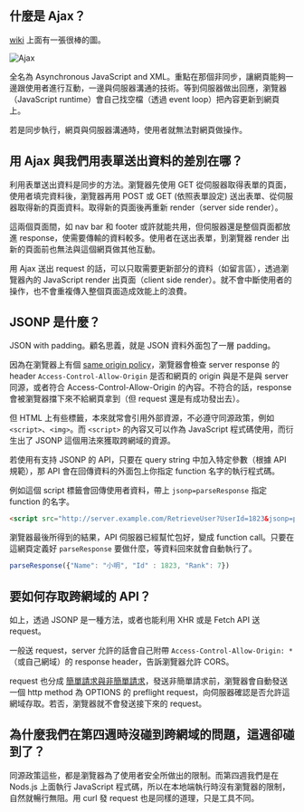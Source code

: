 ## 什麼是 Ajax？

[wiki](https://en.wikipedia.org/wiki/Ajax_(programming)) 上面有一張很棒的圖。

![Ajax](https://upload.wikimedia.org/wikipedia/commons/0/0b/Ajax-vergleich-en.svg)

全名為 Asynchronous JavaScript and XML。重點在那個非同步，讓網頁能夠一邊跟使用者進行互動，一邊與伺服器溝通的技術。等到伺服器做出回應，瀏覽器（JavaScript runtime）會自己找空檔（透過 event loop）把內容更新到網頁上。

若是同步執行，網頁與伺服器溝通時，使用者就無法對網頁做操作。

## 用 Ajax 與我們用表單送出資料的差別在哪？

利用表單送出資料是同步的方法。瀏覽器先使用 GET 從伺服器取得表單的頁面，使用者填完資料後，瀏覽器再用 POST 或 GET (依照表單設定) 送出表單、從伺服器取得新的頁面資料。取得新的頁面後再重新 render（server side render）。

這兩個頁面間，如 nav bar 和 footer 或許就能共用，但伺服器還是整個頁面都放進 response，使需要傳輸的資料較多。使用者在送出表單，到瀏覽器 render 出新的頁面前也無法與這個網頁做其他互動。

用 Ajax 送出 request 的話，可以只取需要更新部分的資料（如留言區），透過瀏覽器內的 JavaScript render 出頁面（client side render）。就不會中斷使用者的操作，也不會重複傳入整個頁面造成效能上的浪費。

## JSONP 是什麼？

JSON with padding。顧名思義，就是 JSON 資料外面包了一層 padding。

因為在瀏覽器上有個 [same origin policy](https://developer.mozilla.org/zh-TW/docs/Web/Security/Same-origin_policy)，瀏覽器會檢查 server response 的 header `Access-Control-Allow-Origin` 是否和網頁的 origin 與是不是與 server 同源，或者符合 Access-Control-Allow-Origin 的內容。不符合的話，response 會被瀏覽器擋下來不給網頁拿到（但 request 還是有成功發出去）。

但 HTML 上有些標籤，本來就常會引用外部資源，不必遵守同源政策，例如 `<script>`、`<img>`。而 `<script>` 的內容又可以作為 JavaScript 程式碼使用，而衍生出了 JSONP 這個用法來獲取跨網域的資源。

若使用有支持 JSONP 的 API，只要在 query string 中加入特定參數（根據 API 規範），那 API 會在回傳資料的外面包上你指定 function 名字的執行程式碼。

例如這個 script 標籤會回傳使用者資料，帶上 `jsonp=parseResponse` 指定 function 的名字。

```HTML
<script src="http://server.example.com/RetrieveUser?UserId=1823&jsonp=parseResponse"></script>
```

瀏覽器最後所得到的結果，API 伺服器已經幫忙包好，變成 function call。只要在這網頁定義好 `parseResponse` 要做什麼，等資料回來就會自動執行了。

```JavaScript
parseResponse({"Name": "小明", "Id" : 1823, "Rank": 7})
```

## 要如何存取跨網域的 API？

如上，透過 JSONP 是一種方法，或者也能利用 XHR 或是 Fetch API 送 request。

一般送 request，server 允許的話會自己附帶 `Access-Control-Allow-Origin: *`（或自己網域）的 response header，告訴瀏覽器允許 CORS。

request 也分成 [簡單請求與非簡單請求](https://developer.mozilla.org/zh-TW/docs/Web/HTTP/CORS#%E7%B0%A1%E5%96%AE%E8%AB%8B%E6%B1%82)，發送非簡單請求前，瀏覽器會自動發送一個 http method 為 OPTIONS 的 preflight request，向伺服器確認是否允許這網域存取。若否，瀏覽器就不會發送接下來的 request。

## 為什麼我們在第四週時沒碰到跨網域的問題，這週卻碰到了？

同源政策這些，都是瀏覽器為了使用者安全所做出的限制。而第四週我們是在 Nods.js 上面執行 JavaScript 程式碼，所以在本地端執行時沒有瀏覽器的限制，自然就暢行無阻。用 curl 發 request 也是同樣的道理，只是工具不同。
